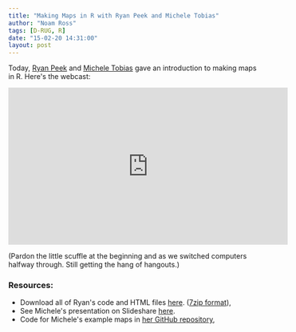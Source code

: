 ```yaml
---
title: "Making Maps in R with Ryan Peek and Michele Tobias"
author: "Noam Ross"
tags: [D-RUG, R]
date: "15-02-20 14:31:00"
layout: post
--- 
```


Today, [Ryan Peek](http://ucdavis.academia.edu/RyanPeek) and [Michele Tobias](https://sites.google.com/site/mtobiasresearch/) gave an introduction to making maps in R. Here's the webcast:

<iframe width="560" height="315" src="http://www.youtube.com/embed/7wNkCeE9SCU" frameborder="0" allowfullscreen></iframe>

(Pardon the little scuffle at the beginning and as we switched computers halfway through. Still getting the hang of hangouts.)

### Resources:

-   Download all of Ryan's code and HTML files [here](http://www.noamross.net/files/makingmaps.7z). ([7zip format](http://www.7-zip.org/)), 
-   See Michele's presentation on Slideshare [here](http://www.slideshare.net/MicheleTobias/leafletr).
-   Code for Michele's example maps in [her GitHub repository](https://github.com/MicheleTobias/maps),
